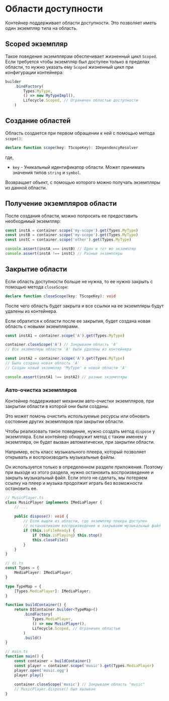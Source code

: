 # Области доступности
Контейнер поддерживает области доступности.
Это позволяет иметь один экземпляр типа на область.

## Scoped экземпляр
Такое поведение экземплярам обеспечивает жизненный цикл `Scoped`.
Если требуется чтобы экземпляр был доступен только в пределах области,
то нужно указать ему `Scoped` жизненный цикл при конфигурации контейнера:

```ts
builder
    .bindFactory(
        Types.MyType,
        () => new MyTypeImpl(),
        Lifecycle.Scoped, // Ограничен областью доступности
    )
```

## Создание областей
Область создается при первом обращении к ней с помощью метода `scope()`:
```ts
declare function scope(key: TScopeKey): IDependencyResolver
```
где,
- `key` - Уникальный идентификатор области. 
          Может принимать значения типов `string` и `symbol`.

Возвращает объект, с помощью которого можно получать экземпляры
из данной области.

## Получение экземпляров области
После создания области, можно попросить ее предоставить
необходимый экземпляр:

```ts
const instA = container.scope('my-scope').get(Types.MyType)
const instB = container.scope('my-scope').get(Types.MyType)
const instC = container.scope('other').get(Types.MyType)

console.assert(instA === instB) // Один и тот же экземпляр
console.assert(instA !== instC) // Разные экземпляры
```

## Закрытие области
Если область доступности больше не нужна,
то ее нужно закрыть с помощью метода `closeScope`:
```ts
declare function closeScope(key: TScopeKey): void
```

После чего область будет закрыта и все ссылки на ее экземпляры
будут удалены из контейнера.

Если обратится к области после ее закрытия,
будет создана новая область с новыми экземплярами.

```ts
const instA1 = container.scope('A').get(Types.MyType)

container.closeScope('A') // Закрываем область 'A'
// Все экземпляры области 'A' были удалены из контейнера

const instA2 = container.scope('A').get(Types.MyType)
// Была создана новая область 'A'
// Создан новый экземпляр 'MyType' в новой области 'A'

console.assert(instA1 !== instA2) // разные экземпляры
```


### Авто-очистка экземпляров
Контейнер поддерживает механизм авто-очистки экземпляров,
при закрытии области в которой они были созданы.

Это может помочь очистить используемые ресурсы
или обновить состояние других экземпляров при закрытии области.

Чтобы реализовать такое поведение, нужно создать метод
`dispose` у экземпляра.
Если контейнер обнаружит метод с таким именем у экземпляра,
он будет вызван автоматически, при закрытии области.

Например, есть класс музыкального плеера,
который позволяет открывать и воспроизводить музыкальные файлы.

Он используется только в определенном разделе приложения.
Поэтому при выходе из этого раздела, нужно остановить воспроизведение
и закрыть музыкальный файл.
Если этого не сделать, мы потеряем ссылку на плеер
и музыка продолжит играть без возможности остановить ее.
```ts
// MusicPlayer.ts
class MusicPlayer implements IMediaPlayer {
    // ... 
    
    public dispose(): void {
        // Если вышли из области, где экземпляр плеера доступен
        // останавливаем воспроизведение и закрываем музыкальный файл
        if (this.isFileReady) {
            if (this.isPlaying) this.stop()
            this.closeFile()
        }
    }
}

// di.ts
const Types = {
    MediaPlayer: IMediaPlayer,
}

type TypeMap = {
    [Types.MediaPlayer]: IMediaPlayer;
}

function buildContainer() {
    return DIContainer.builder<TypeMap>()
        .bindFactory(
            Types.MediaPlayer,
            () => new MusicPlayer(),
            Lifecycle.Scoped, // Ограничен областью
        )
        .build()
}

// main.ts
function main() {
    const container = buildContainer()
    const player = container.scope('music').get(Types.MediaPlayer)
    player.open('music.ogg')
    player.play()
    
    container.closeScope('music') // Закрываем область "music"
    // MusicPlayer.dispose() был вызыван
}
```
